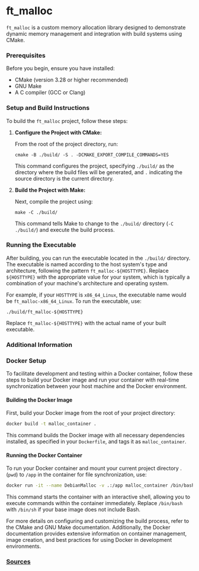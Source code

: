 # ft_malloc

`ft_malloc` is a custom memory allocation library designed to demonstrate dynamic memory management and integration with build systems using CMake.

### Prerequisites

Before you begin, ensure you have installed:

- CMake (version 3.28 or higher recommended)
- GNU Make
- A C compiler (GCC or Clang)

### Setup and Build Instructions

To build the `ft_malloc` project, follow these steps:

1. **Configure the Project with CMake:**

   From the root of the project directory, run:

   ```
   cmake -B ./build/ -S . -DCMAKE_EXPORT_COMPILE_COMMANDS=YES
   ```

   This command configures the project, specifying `./build/` as the directory where the build files will be generated, and `.` indicating the source directory is the current directory.

2. **Build the Project with Make:**

   Next, compile the project using:

   ```
   make -C ./build/
   ```

   This command tells Make to change to the `./build/` directory (`-C ./build/`) and execute the build process.

### Running the Executable

After building, you can run the executable located in the `./build/` directory. The executable is named according to the host system's type and architecture, following the pattern `ft_malloc-${HOSTTYPE}`. Replace `${HOSTTYPE}` with the appropriate value for your system, which is typically a combination of your machine's architecture and operating system.

For example, if your `HOSTTYPE` is `x86_64_Linux`, the executable name would be `ft_malloc-x86_64_Linux`. To run the executable, use:

```
./build/ft_malloc-${HOSTTYPE}
```

Replace `ft_malloc-${HOSTTYPE}` with the actual name of your built executable.

### Additional Information

### Docker Setup

To facilitate development and testing within a Docker container, follow these steps to build your Docker image and run your container with real-time synchronization between your host machine and the Docker environment.

#### Building the Docker Image

First, build your Docker image from the root of your project directory:

```sh
docker build -t malloc_container .
```

This command builds the Docker image with all necessary dependencies installed, as specified in your `Dockerfile`, and tags it as `malloc_container`.

#### Running the Docker Container

To run your Docker container and mount your current project directory . (`pwd`) to `/app` in the container for file synchronization, use:

```sh
docker run -it --name DebianMalloc -v .:/app malloc_container /bin/bash
```

This command starts the container with an interactive shell, allowing you to execute commands within the container immediately. Replace `/bin/bash` with `/bin/sh` if your base image does not include Bash.

For more details on configuring and customizing the build process, refer to the CMake and GNU Make documentation. Additionally, the Docker documentation provides extensive information on container management, image creation, and best practices for using Docker in development environments.

### [Sources](https://github.com/42Xannyx/ft_malloc/blob/main/SOURCES.md)
